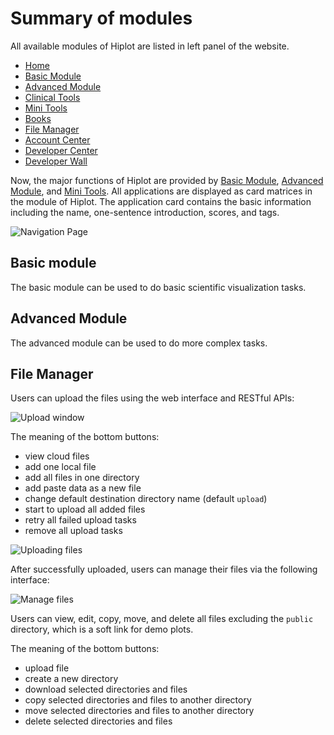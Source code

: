 # Summary of modules

All available modules of Hiplot are listed in left panel of the website.

- [Home](https://hiplot.cn)
- [Basic Module](https://hiplot.cn/basic)
- [Advanced Module](https://hiplot.cn/advance)
- [Clinical Tools](https://hiplot.cn/clinical-tools)
- [Mini Tools](https://hiplot.cn/mini-tools)
- [Books](https://hiplot.cn/books)
- [File Manager](https://hiplot.cn/file-manager)
- [Account Center](https://hiplot.cn/account-center)
- [Developer Center](https://hiplot.cn/developer-center)
- [Developer Wall](https://hiplot.cn/developer-wall)

Now, the major functions of Hiplot are provided by [Basic Module](https://hiplot.cn/basic), [Advanced Module](https://hiplot.cn/advance), and [Mini Tools](https://hiplot.cn/mini-tools). All applications are displayed as card matrices in the module of Hiplot. The application card contains the basic information including the name, one-sentence introduction, scores, and tags.

![Navigation Page](https://s1.imagehub.cc/images/2021/05/03/navigation-tuya.jpg)

## Basic module

The basic module can be used to do basic scientific visualization tasks.

## Advanced Module

The advanced module can be used to do more complex tasks.

## File Manager

Users can upload the files using the web interface and RESTful APIs:

![Upload window](https://s1.ax1x.com/2020/07/08/UV5E3d.png)

The meaning of the bottom buttons:

- view cloud files
- add one local file
- add all files in one directory
- add paste data as a new file
- change default destination directory name (default `upload`)
- start to upload all added files
- retry all failed upload tasks
- remove all upload tasks

![Uploading files](https://s1.ax1x.com/2020/07/08/UV5VgA.png)

After successfully uploaded, users can manage their files via the following interface:

![Manage files](https://s1.ax1x.com/2020/07/08/UV5A9H.png)

Users can view, edit, copy, move, and delete all files excluding the `public` directory, which is a soft link for demo plots.

The meaning of the bottom buttons:

- upload file
- create a new directory
- download selected directories and files
- copy selected directories and files to another directory
- move selected directories and files to another directory
- delete selected directories and files
